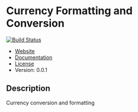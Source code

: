 # Currency Formatting and Conversion

[![Build Status](https://secure.travis-ci.org/moltin/currency.png?branch=master)](https://travis-ci.org/moltin/currency)

* [Website](http://molt.in)
* [Documentation](http://molt.in/documentation)
* [License](https://github.com/moltin/currency/master/LICENSE)
* Version: 0.0.1

## Description

Currency conversion and formatting